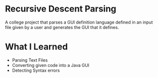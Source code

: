 # Recursive Descent Parsing
A college project that parses a GUI definition language defined in an input file given by a user and generates the GUI that it defines.

# What I Learned
* Parsing Text Files
* Converting given code into a Java GUI
* Detecting Syntax errors
